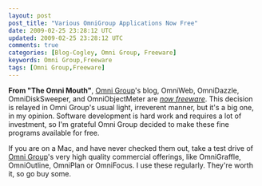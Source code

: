 ```yaml
---           
layout: post
post_title: "Various OmniGroup Applications Now Free"
date: 2009-02-25 23:28:12 UTC
updated: 2009-02-25 23:28:12 UTC
comments: true
categories: [Blog-Cogley, Omni Group, Freeware]
keywords: Omni Group,Freeware
tags: [Omni Group,Freeware]
---
```

 

**From "The Omni Mouth"**, [Omni Group](http://www.omnigroup.com/)'s blog, OmniWeb, OmniDazzle, OmniDiskSweeper, and OmniObjectMeter are [_now freeware_](http://blog.omnigroup.com/2009/02/25/omniweb-omnidazzle-omnidisksweeper-and-omniobjectmeter-now-freeware/). This decision is relayed in Omni Group's usual light, irreverent manner, but it's a big one, in my opinion. Software development is hard work and requires a lot of investment, so I'm grateful Omni Group decided to make these fine programs available for free. 


If you are on a Mac, and have never checked them out, take a test drive of [Omni Group](http://www.omnigroup.com/)'s very high quality commercial offerings, like OmniGraffle, OmniOutline, OmniPlan or OmniFocus. I use these regularly. They're worth it, so go buy some. 

